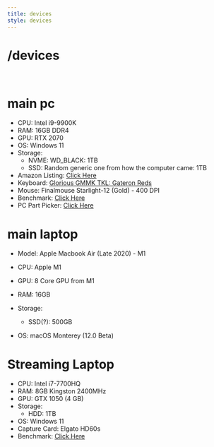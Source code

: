 ```yaml
---
title: devices
style: devices
---
```


<h1 class="emphasis-highlight">/devices</h1>

<br>

# main pc
* CPU: Intel i9-9900K
* RAM: 16GB DDR4
* GPU: RTX 2070
* OS: Windows 11
* Storage:
	* NVME: WD_BLACK: 1TB
	* SSD: Random generic one from how the computer came: 1TB
* Amazon Listing: [Click Here](https://www.amazon.com/dp/B07J1W2NHB/ref=nav_timeline_asin?_encoding=UTF8&psc=1)
* Keyboard: [Glorious GMMK TKL: Gateron Reds](https://www.pcgamingrace.com/products/gmmk-tkl-tenkeyless-brown-switch)
* Mouse: Finalmouse Starlight-12 (Gold) - 400 DPI
* Benchmark: [Click Here](https://www.userbenchmark.com/UserRun/47318779)
* PC Part Picker: [Click Here](https://pcpartpicker.com/list/wsNGK4)

# main laptop

* Model: Apple Macbook Air (Late 2020) - M1

* CPU: Apple M1
* GPU: 8 Core GPU from M1
* RAM: 16GB
* Storage:
	* SSD(?): 500GB
* OS: macOS Monterey (12.0 Beta)

# Streaming Laptop
* CPU: Intel i7-7700HQ
* RAM: 8GB Kingston 2400MHz
* GPU: GTX 1050 (4 GB)
* Storage:
	* HDD: 1TB
* OS: Windows 11 
* Capture Card: Elgato HD60s
* Benchmark: [Click Here](https://www.userbenchmark.com/UserRun/21437525)
